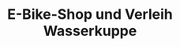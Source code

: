 ---
title: "E-Bike-Shop und Verleih Wasserkuppe"
url: /gersfeld/e-bike-shop-und-verleih-wasserkuppe/
shop: Fahrrad
---